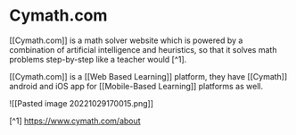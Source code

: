 # Cymath.com 

[[Cymath.com]] is a math solver website which is powered by a combination of artificial intelligence and heuristics, so that it solves math problems step-by-step like a teacher would [^1].

[[Cymath.com]] is a [[Web Based Learning]] platform, they have [[Cymath]] android and iOS app for [[Mobile-Based Learning]] platforms as well. 

![[Pasted image 20221029170015.png]]

[^1] https://www.cymath.com/about 

